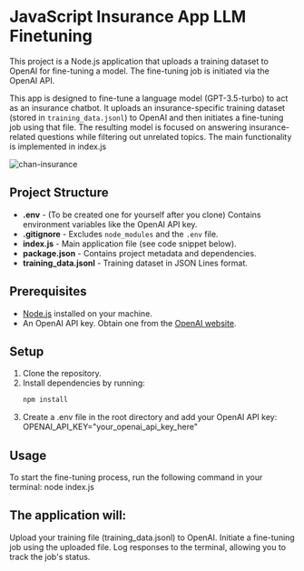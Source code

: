 # JavaScript Insurance App LLM Finetuning

This project is a Node.js application that uploads a training dataset to OpenAI for fine-tuning a model. The fine-tuning job is initiated via the OpenAI API.

This app is designed to fine-tune a language model (GPT-3.5-turbo) to act as an insurance chatbot. It uploads an insurance-specific training dataset (stored in `training_data.jsonl`) to OpenAI and then initiates a fine-tuning job using that file. The resulting model is focused on answering insurance-related questions while filtering out unrelated topics. The main functionality is implemented in index.js

![chan-insurance](https://github.com/user-attachments/assets/1fb12ecb-4305-4ed8-b8cb-0aa0807bd3e6)

## Project Structure

- **.env** - (To be created one for yourself after you clone) Contains environment variables like the OpenAI API key.
- **.gitignore** - Excludes `node_modules` and the `.env` file.
- **index.js** - Main application file (see code snippet below).
- **package.json** - Contains project metadata and dependencies.
- **training_data.jsonl** - Training dataset in JSON Lines format.

## Prerequisites

- [Node.js](https://nodejs.org/) installed on your machine.
- An OpenAI API key. Obtain one from the [OpenAI website](https://platform.openai.com/).

## Setup

1. Clone the repository.
2. Install dependencies by running:
   ```sh
   npm install
3. Create a .env file in the root directory and add your OpenAI API key: OPENAI_API_KEY="your_openai_api_key_here"

## Usage
To start the fine-tuning process, run the following command in your terminal:
node index.js

## The application will:

Upload your training file (training_data.jsonl) to OpenAI.
Initiate a fine-tuning job using the uploaded file.
Log responses to the terminal, allowing you to track the job's status.

